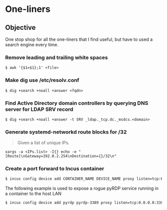 # One-liners

## Objective

One stop shop for all the one-liners that I find useful, but have to used a search engine every time.

### Remove leading and trailing white spaces

```shell
$ awk '{$1=$1};1' <file>
```

### Make dig use /etc/resolv.conf

```shell
$ dig +search +noall +answer <fqdn>
```

### Find Active Directory domain controllers by querying DNS server for LDAP SRV record

```shell
$ dig +search +noall +answer -t SRV _ldap._tcp.dc._msdcs.<domain>
```

### Generate systemd-networkd route blocks for /32

> Given a list of unique IPs.

```shell
xargs -a <IPs.list> -I{} echo -e "[Route]\nGateway=192.0.2.254\nDestination={}/32\n"
```

### Create a port forward to Incus container

```bash
$ incus config device add CONTAINER_NAME DEVICE_NAME proxy listen=tcp:HOST_IP:HOST_PORT connect=tcp:CONTAINER_IP:CONTAINER_PORT
```

The following example is used to expose a rogue pyRDP service running in a container to the host LAN

```bash
$ incus config device add pyrdp pyrdp-3389 proxy listen=tcp:0.0.0.0:3389 connect=tcp:0.0.0.0:3389
```



